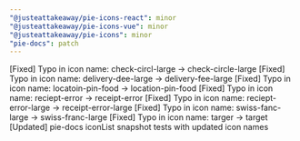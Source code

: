 ```yaml
---
"@justeattakeaway/pie-icons-react": minor
"@justeattakeaway/pie-icons-vue": minor
"@justeattakeaway/pie-icons": minor
"pie-docs": patch
---
```


[Fixed] Typo in icon name: check-circl-large -> check-circle-large
[Fixed] Typo in icon name: delivery-dee-large -> delivery-fee-large
[Fixed] Typo in icon name: locatoin-pin-food -> location-pin-food
[Fixed] Typo in icon name: reciept-error -> receipt-error
[Fixed] Typo in icon name: reciept-error-large -> receipt-error-large
[Fixed] Typo in icon name: swiss-fanc-large -> swiss-franc-large
[Fixed] Typo in icon name: targer -> target
[Updated] pie-docs iconList snapshot tests with updated icon names